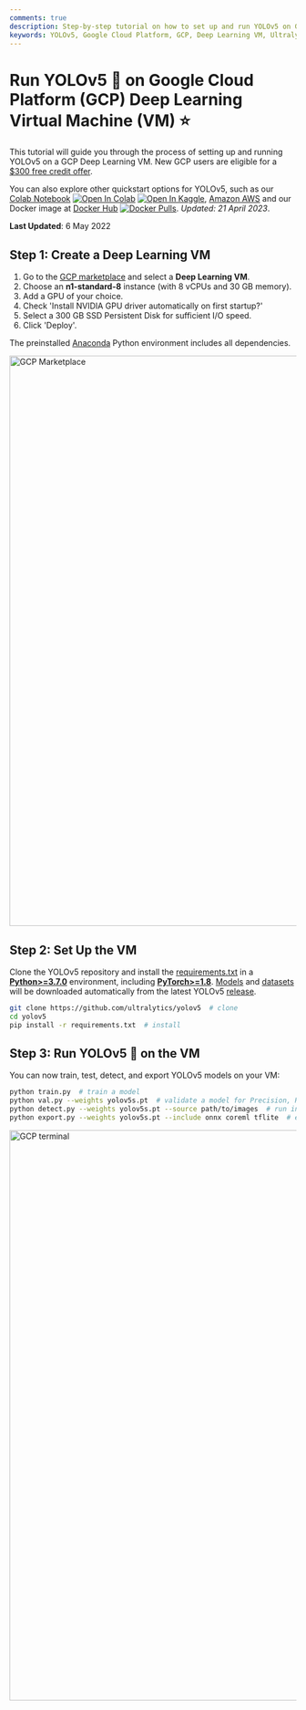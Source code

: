 ```yaml
---
comments: true
description: Step-by-step tutorial on how to set up and run YOLOv5 on Google Cloud Platform Deep Learning VM. Perfect guide for beginners and GCP new users!.
keywords: YOLOv5, Google Cloud Platform, GCP, Deep Learning VM, Ultralytics
---
```


# Run YOLOv5 🚀 on Google Cloud Platform (GCP) Deep Learning Virtual Machine (VM) ⭐

This tutorial will guide you through the process of setting up and running YOLOv5 on a GCP Deep Learning VM. New GCP users are eligible for a [$300 free credit offer](https://cloud.google.com/free/docs/gcp-free-tier#free-trial).

You can also explore other quickstart options for YOLOv5, such as our [Colab Notebook](https://colab.research.google.com/github/ultralytics/yolov5/blob/master/tutorial.ipynb) <a href="https://colab.research.google.com/github/ultralytics/yolov5/blob/master/tutorial.ipynb"><img src="https://colab.research.google.com/assets/colab-badge.svg" alt="Open In Colab"></a> <a href="https://www.kaggle.com/ultralytics/yolov5"><img src="https://kaggle.com/static/images/open-in-kaggle.svg" alt="Open In Kaggle"></a>, [Amazon AWS](https://docs.ultralytics.com/yolov5/environments/aws_quickstart_tutorial) and our Docker image at [Docker Hub](https://hub.docker.com/r/ultralytics/yolov5) <a href="https://hub.docker.com/r/ultralytics/yolov5"><img src="https://img.shields.io/docker/pulls/ultralytics/yolov5?logo=docker" alt="Docker Pulls"></a>. *Updated: 21 April 2023*.

**Last Updated**: 6 May 2022

## Step 1: Create a Deep Learning VM

1. Go to the [GCP marketplace](https://console.cloud.google.com/marketplace/details/click-to-deploy-images/deeplearning) and select a **Deep Learning VM**.
2. Choose an **n1-standard-8** instance (with 8 vCPUs and 30 GB memory).
3. Add a GPU of your choice.
4. Check 'Install NVIDIA GPU driver automatically on first startup?'
5. Select a 300 GB SSD Persistent Disk for sufficient I/O speed.
6. Click 'Deploy'.

The preinstalled [Anaconda](https://docs.anaconda.com/anaconda/packages/pkg-docs/) Python environment includes all dependencies.

<img width="1000" alt="GCP Marketplace" src="https://user-images.githubusercontent.com/26833433/105811495-95863880-5f61-11eb-841d-c2f2a5aa0ffe.png">

## Step 2: Set Up the VM

Clone the YOLOv5 repository and install the [requirements.txt](https://github.com/ultralytics/yolov5/blob/master/requirements.txt) in a [**Python>=3.7.0**](https://www.python.org/) environment, including [**PyTorch>=1.8**](https://pytorch.org/get-started/locally/). [Models](https://github.com/ultralytics/yolov5/tree/master/models) and [datasets](https://github.com/ultralytics/yolov5/tree/master/data) will be downloaded automatically from the latest YOLOv5 [release](https://github.com/ultralytics/yolov5/releases).

```bash
git clone https://github.com/ultralytics/yolov5  # clone
cd yolov5
pip install -r requirements.txt  # install
```

## Step 3: Run YOLOv5 🚀 on the VM

You can now train, test, detect, and export YOLOv5 models on your VM:

```bash
python train.py  # train a model
python val.py --weights yolov5s.pt  # validate a model for Precision, Recall, and mAP
python detect.py --weights yolov5s.pt --source path/to/images  # run inference on images and videos
python export.py --weights yolov5s.pt --include onnx coreml tflite  # export models to other formats
```

<img width="1000" alt="GCP terminal" src="https://user-images.githubusercontent.com/26833433/142223900-275e5c9e-e2b5-43f7-a21c-35c4ca7de87c.png">
